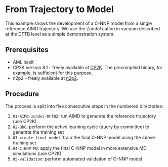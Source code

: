 # From Trajectory to Model

This example shows the development of a C-NNP model from a single reference AIMD trajectory. We use the Zundel cation in vacuum described at the DFTB level as a simple demonstration system.


## Prerequisites

* AML itself.
* CP2K version 8.1 - freely available at [CP2K](https://www.cp2k.org). The precompiled binary, for example, is sufficient for this purpose.
* n2p2 - freely available at [n2p2](https://github.com/CompPhysVienna/n2p2).


## Procedure

The process is split into five consecutive steps in the numbered directories:
1. `01-AIMD-zundel-DFTB2`: run AIMD to generate the reference trajectory (use CP2K)
2. `02-QbC`: perform the active learning cycle (query by committee) to generate the training set
3. `03-create-final-model`: train the final C-NNP model using the above training set
4. `04-C-NNP-MD`: apply the final C-NNP model in more extensive MD simulations (use CP2K)
5. `05-validation`: perform automated validation of C-NNP model
